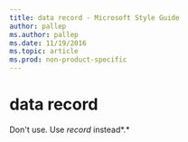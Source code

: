 ```yaml
---
title: data record - Microsoft Style Guide
author: pallep
ms.author: pallep
ms.date: 11/19/2016
ms.topic: article
ms.prod: non-product-specific
---
```


# data record

Don't use. Use *record* instead*.*
